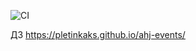 ![CI](https://github.com/Pletinkaks/ahj-events/actions/workflows/web.yml/badge.svg)

ДЗ https://pletinkaks.github.io/ahj-events/
